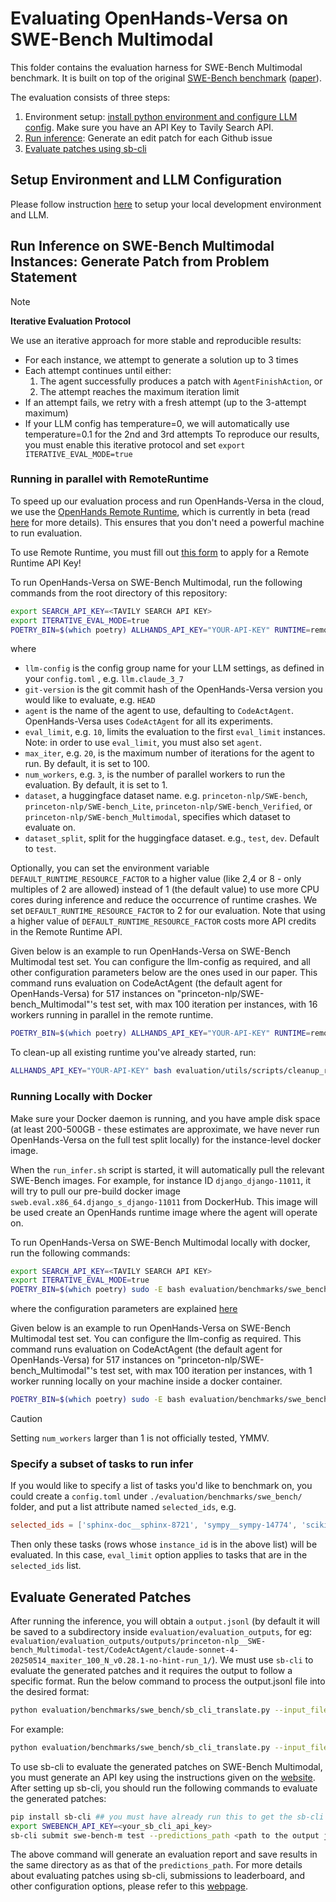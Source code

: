 # Evaluating OpenHands-Versa on SWE-Bench Multimodal

This folder contains the evaluation harness for SWE-Bench Multimodal benchmark. It is built on top of the original [SWE-Bench benchmark](https://www.swebench.com/) ([paper](https://arxiv.org/abs/2310.06770)).

The evaluation consists of three steps:

1. Environment setup: [install python environment and configure LLM config](../../../README.md#installation). Make sure you have an API Key to Tavily Search API.
2. [Run inference](#run-inference-on-swe-bench-instances): Generate an edit patch for each Github issue
3. [Evaluate patches using sb-cli](#evaluate-generated-patches)

## Setup Environment and LLM Configuration

Please follow instruction [here](../../../README.md#installation) to setup your local development environment and LLM.

## Run Inference on SWE-Bench Multimodal Instances: Generate Patch from Problem Statement

> [!NOTE]
> **Iterative Evaluation Protocol**
>
> We use an iterative approach for more stable and reproducible results:
> - For each instance, we attempt to generate a solution up to 3 times
> - Each attempt continues until either:
>   1. The agent successfully produces a patch with `AgentFinishAction`, or
>   2. The attempt reaches the maximum iteration limit
> - If an attempt fails, we retry with a fresh attempt (up to the 3-attempt maximum)
> - If your LLM config has temperature=0, we will automatically use temperature=0.1 for the 2nd and 3rd attempts
> To reproduce our results, you must enable this iterative protocol and set `export ITERATIVE_EVAL_MODE=true`

### Running in parallel with RemoteRuntime

To speed up our evaluation process and run OpenHands-Versa in the cloud, we use the [OpenHands Remote Runtime](https://www.all-hands.dev/blog/evaluation-of-llms-as-coding-agents-on-swe-bench-at-30x-speed), which is currently in beta (read [here](https://runtime.all-hands.dev/) for more details). This ensures that you don't need a powerful machine to run evaluation.

To use Remote Runtime, you must fill out [this form](https://docs.google.com/forms/d/e/1FAIpQLSckVz_JFwg2_mOxNZjCtr7aoBFI2Mwdan3f75J_TrdMS1JV2g/viewform) to apply for a Remote Runtime API Key!

To run OpenHands-Versa on SWE-Bench Multimodal, run the following commands from the root directory of this repository:

```bash
export SEARCH_API_KEY=<TAVILY SEARCH API KEY>
export ITERATIVE_EVAL_MODE=true
POETRY_BIN=$(which poetry) ALLHANDS_API_KEY="YOUR-API-KEY" RUNTIME=remote SANDBOX_REMOTE_RUNTIME_API_URL="https://runtime.eval.all-hands.dev" sudo -E bash evaluation/benchmarks/swe_bench/scripts/run_infer.sh [llm-config] [git-version] [agent-name] [eval_limit] [max_iter] [num_workers] [dataset-name] [dataset_split]
```
where
- `llm-config` is the config group name for your LLM settings, as defined in your `config.toml` , e.g. `llm.claude_3_7`
- `git-version` is the git commit hash of the OpenHands-Versa version you would like to evaluate, e.g. `HEAD`
- `agent` is the name of the agent to use, defaulting to `CodeActAgent`. OpenHands-Versa uses `CodeActAgent` for all its experiments.
- `eval_limit`, e.g. `10`, limits the evaluation to the first `eval_limit` instances. Note: in order to use `eval_limit`, you must also set `agent`.
- `max_iter`, e.g. `20`, is the maximum number of iterations for the agent to run. By default, it is set to 100.
- `num_workers`, e.g. `3`, is the number of parallel workers to run the evaluation. By default, it is set to 1.
- `dataset`, a huggingface dataset name. e.g. `princeton-nlp/SWE-bench`, `princeton-nlp/SWE-bench_Lite`, `princeton-nlp/SWE-bench_Verified`, or `princeton-nlp/SWE-bench_Multimodal`, specifies which dataset to evaluate on.
- `dataset_split`, split for the huggingface dataset. e.g., `test`, `dev`. Default to `test`.

Optionally, you can set the environment variable `DEFAULT_RUNTIME_RESOURCE_FACTOR` to a higher value (like 2,4 or 8 - only multiples of 2 are allowed) instead of 1 (the default value) to use more CPU cores during inference and reduce the occurrence of runtime crashes. We set `DEFAULT_RUNTIME_RESOURCE_FACTOR` to 2 for our evaluation. Note that using a higher value of `DEFAULT_RUNTIME_RESOURCE_FACTOR` costs more API credits in the Remote Runtime API.

Given below is an example to run OpenHands-Versa on SWE-Bench Multimodal test set. You can configure the llm-config as required, and all other configuration parameters below are the ones used in our paper. This command runs evaluation on CodeActAgent (the default agent for OpenHands-Versa) for 517 instances on "princeton-nlp/SWE-bench_Multimodal"'s test set, with max 100 iteration per instances, with 16 workers running in parallel in the remote runtime.
```bash
POETRY_BIN=$(which poetry) ALLHANDS_API_KEY="YOUR-API-KEY" RUNTIME=remote SANDBOX_REMOTE_RUNTIME_API_URL="https://runtime.eval.all-hands.dev" sudo -E bash evaluation/benchmarks/swe_bench/scripts/run_infer.sh llm.claude4 HEAD CodeActAgent 517 100 16 "princeton-nlp/SWE-bench_Multimodal" test
```

To clean-up all existing runtime you've already started, run:

```bash
ALLHANDS_API_KEY="YOUR-API-KEY" bash evaluation/utils/scripts/cleanup_remote_runtime.sh
```

### Running Locally with Docker

Make sure your Docker daemon is running, and you have ample disk space (at least 200-500GB - these estimates are approximate, we have never run OpenHands-Versa on the full test split locally) for the instance-level docker image.

When the `run_infer.sh` script is started, it will automatically pull the relevant SWE-Bench images.
For example, for instance ID `django_django-11011`, it will try to pull our pre-build docker image `sweb.eval.x86_64.django_s_django-11011` from DockerHub.
This image will be used create an OpenHands runtime image where the agent will operate on.

To run OpenHands-Versa on SWE-Bench Multimodal locally with docker, run the following commands:
```bash
export SEARCH_API_KEY=<TAVILY SEARCH API KEY>
export ITERATIVE_EVAL_MODE=true
POETRY_BIN=$(which poetry) sudo -E bash evaluation/benchmarks/swe_bench/scripts/run_infer.sh [llm-config] [git-version] [agent-name] [eval_limit] [max_iter] [num_workers] [dataset-name] [dataset_split]
```
where the configuration parameters are explained [here](#running-in-parallel-with-remoteruntime)

Given below is an example to run OpenHands-Versa on SWE-Bench Multimodal test set. You can configure the llm-config as required. This command runs evaluation on CodeActAgent (the default agent for OpenHands-Versa) for 517 instances on "princeton-nlp/SWE-bench_Multimodal"'s test set, with max 100 iteration per instances, with 1 worker running locally on your machine inside a docker container.

```bash
POETRY_BIN=$(which poetry) sudo -E bash evaluation/benchmarks/swe_bench/scripts/run_infer.sh llm.claude4 HEAD CodeActAgent 517 100 1 "princeton-nlp/SWE-bench_Multimodal" test
```

> [!CAUTION]
> Setting `num_workers` larger than 1 is not officially tested, YMMV.

### Specify a subset of tasks to run infer

If you would like to specify a list of tasks you'd like to benchmark on, you could
create a `config.toml` under `./evaluation/benchmarks/swe_bench/` folder, and put a list
attribute named `selected_ids`, e.g.

```toml
selected_ids = ['sphinx-doc__sphinx-8721', 'sympy__sympy-14774', 'scikit-learn__scikit-learn-10508']
```

Then only these tasks (rows whose `instance_id` is in the above list) will be evaluated.
In this case, `eval_limit` option applies to tasks that are in the `selected_ids` list.

## Evaluate Generated Patches

After running the inference, you will obtain a `output.jsonl` (by default it will be saved to a subdirectory inside `evaluation/evaluation_outputs`, for eg: `evaluation/evaluation_outputs/outputs/princeton-nlp__SWE-bench_Multimodal-test/CodeActAgent/claude-sonnet-4-20250514_maxiter_100_N_v0.28.1-no-hint-run_1/`). We must use `sb-cli` to evaluate the generated patches and it requires the output to follow a specific format. Run the below command to process the output.jsonl file into the desired format:

```bash
python evaluation/benchmarks/swe_bench/sb_cli_translate.py --input_file <path to output.jsonl file> --output_file <path where you would like to store the processed json file> --model_name <name of the llm used for evaluation>
```

For example:
```bash
python evaluation/benchmarks/swe_bench/sb_cli_translate.py --input_file ./evaluation/evaluation_outputs/outputs/princeton-nlp__SWE-bench_Multimodal-test/CodeActAgent/claude-sonnet-4-20250514_maxiter_100_N_v0.28.1-no-hint-run_1/output.jsonl --output_file ./output_sb_cli.json --model_name "claude-sonnet-4"
```

To use sb-cli to evaluate the generated patches on SWE-Bench Multimodal, you must generate an API key using the instructions given on the [website](https://www.swebench.com/sb-cli/). After setting up sb-cli, you should run the following commands to evaluate the generated patches:

```bash
pip install sb-cli ## you must have already run this to get the sb-cli API key
export SWEBENCH_API_KEY=<your_sb_cli_api_key>
sb-cli submit swe-bench-m test --predictions_path <path to the output json file used in sb_cli_translate.py> --run_id your-run-id ## you can choose any run-id, make sure you save it somewhere in case you want to submit to the leaderboard
```

The above command will generate an evaluation report and save results in the same directory as as that of the `predictions_path`. For more details about evaluating patches using sb-cli, submissions to leaderboard, and other configuration options, please refer to this [webpage](https://www.swebench.com/sb-cli/submit-to-leaderboard/).

